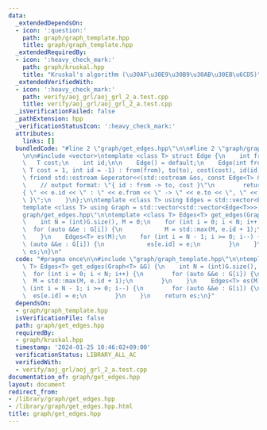 ```yaml
---
data:
  _extendedDependsOn:
  - icon: ':question:'
    path: graph/graph_template.hpp
    title: graph/graph_template.hpp
  _extendedRequiredBy:
  - icon: ':heavy_check_mark:'
    path: graph/kruskal.hpp
    title: "Kruskal's algorithm (\u30AF\u30E9\u30B9\u30AB\u30EB\u6CD5)"
  _extendedVerifiedWith:
  - icon: ':heavy_check_mark:'
    path: verify/aoj_grl/aoj_grl_2_a.test.cpp
    title: verify/aoj_grl/aoj_grl_2_a.test.cpp
  _isVerificationFailed: false
  _pathExtension: hpp
  _verificationStatusIcon: ':heavy_check_mark:'
  attributes:
    links: []
  bundledCode: "#line 2 \"graph/get_edges.hpp\"\n\n#line 2 \"graph/graph_template.hpp\"\
    \n\n#include <vector>\ntemplate <class T> struct Edge {\n    int from, to;\n \
    \   T cost;\n    int id;\n\n    Edge() = default;\n    Edge(int from, int to,\
    \ T cost = 1, int id = -1) : from(from), to(to), cost(cost), id(id) {}\n\n   \
    \ friend std::ostream &operator<<(std::ostream &os, const Edge<T> &e) {\n    \
    \    // output format: \"{ id : from -> to, cost }\"\n        return os << \"\
    { \" << e.id << \" : \" << e.from << \" -> \" << e.to << \", \" << e.cost << \"\
    \ }\";\n    }\n};\n\ntemplate <class T> using Edges = std::vector<Edge<T>>;\n\
    template <class T> using Graph = std::vector<std::vector<Edge<T>>>;\n#line 4 \"\
    graph/get_edges.hpp\"\n\ntemplate <class T> Edges<T> get_edges(Graph<T> &G) {\n\
    \    int N = (int)G.size(), M = 0;\n    for (int i = 0; i < N; i++) {\n      \
    \  for (auto &&e : G[i]) {\n            M = std::max(M, e.id + 1);\n        }\n\
    \    }\n    Edges<T> es(M);\n    for (int i = N - 1; i >= 0; i--) {\n        for\
    \ (auto &&e : G[i]) {\n            es[e.id] = e;\n        }\n    }\n    return\
    \ es;\n}\n"
  code: "#pragma once\n\n#include \"graph/graph_template.hpp\"\n\ntemplate <class\
    \ T> Edges<T> get_edges(Graph<T> &G) {\n    int N = (int)G.size(), M = 0;\n  \
    \  for (int i = 0; i < N; i++) {\n        for (auto &&e : G[i]) {\n          \
    \  M = std::max(M, e.id + 1);\n        }\n    }\n    Edges<T> es(M);\n    for\
    \ (int i = N - 1; i >= 0; i--) {\n        for (auto &&e : G[i]) {\n          \
    \  es[e.id] = e;\n        }\n    }\n    return es;\n}"
  dependsOn:
  - graph/graph_template.hpp
  isVerificationFile: false
  path: graph/get_edges.hpp
  requiredBy:
  - graph/kruskal.hpp
  timestamp: '2024-01-25 10:46:02+09:00'
  verificationStatus: LIBRARY_ALL_AC
  verifiedWith:
  - verify/aoj_grl/aoj_grl_2_a.test.cpp
documentation_of: graph/get_edges.hpp
layout: document
redirect_from:
- /library/graph/get_edges.hpp
- /library/graph/get_edges.hpp.html
title: graph/get_edges.hpp
---
```

